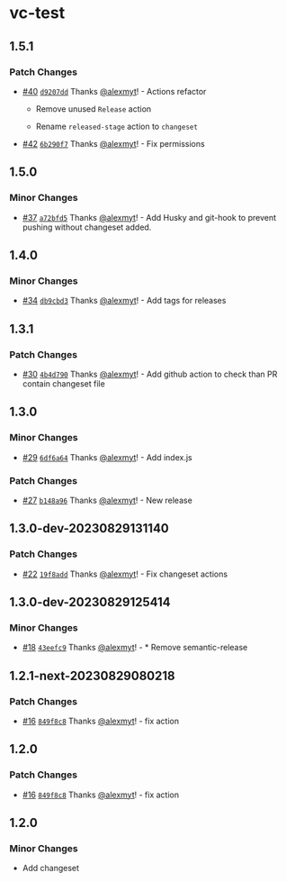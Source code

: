 # vc-test

## 1.5.1

### Patch Changes

- [#40](https://github.com/alexmyt/vc-test/pull/40) [`d9207dd`](https://github.com/alexmyt/vc-test/commit/d9207dd8f136debd8817841dbc8bc7d0331c86ac) Thanks [@alexmyt](https://github.com/alexmyt)! - Actions refactor

  - Remove unused `Release` action

  - Rename `released-stage` action to `changeset`

- [#42](https://github.com/alexmyt/vc-test/pull/42) [`6b290f7`](https://github.com/alexmyt/vc-test/commit/6b290f763cc23a83b8ae3e2d4deaeec11da07872) Thanks [@alexmyt](https://github.com/alexmyt)! - Fix permissions

## 1.5.0

### Minor Changes

- [#37](https://github.com/alexmyt/vc-test/pull/37) [`a72bfd5`](https://github.com/alexmyt/vc-test/commit/a72bfd5cdb0927ef4cd0655cf9fc88cf5d91e194) Thanks [@alexmyt](https://github.com/alexmyt)! - Add Husky and git-hook to prevent pushing without changeset added.

## 1.4.0

### Minor Changes

- [#34](https://github.com/alexmyt/vc-test/pull/34) [`db9cbd3`](https://github.com/alexmyt/vc-test/commit/db9cbd36665a66575ce3377ecbeca656511432aa) Thanks [@alexmyt](https://github.com/alexmyt)! - Add tags for releases

## 1.3.1

### Patch Changes

- [#30](https://github.com/alexmyt/vc-test/pull/30) [`4b4d790`](https://github.com/alexmyt/vc-test/commit/4b4d7905a872a7e79e24a990c0a2e846ae0e866c) Thanks [@alexmyt](https://github.com/alexmyt)! - Add github action to check than PR contain changeset file

## 1.3.0

### Minor Changes

- [#29](https://github.com/alexmyt/vc-test/pull/29) [`6df6a64`](https://github.com/alexmyt/vc-test/commit/6df6a64203b1a1b1bccdce8b1dc0a59a6e9f179a) Thanks [@alexmyt](https://github.com/alexmyt)! - Add index.js

### Patch Changes

- [#27](https://github.com/alexmyt/vc-test/pull/27) [`b148a96`](https://github.com/alexmyt/vc-test/commit/b148a96f7b063856d9b859ff4e75b321ab8ccb0d) Thanks [@alexmyt](https://github.com/alexmyt)! - New release

## 1.3.0-dev-20230829131140

### Patch Changes

- [#22](https://github.com/alexmyt/vc-test/pull/22) [`19f8add`](https://github.com/alexmyt/vc-test/commit/19f8add2190ada298f50ce46f424d081fb2f4f90) Thanks [@alexmyt](https://github.com/alexmyt)! - Fix changeset actions

## 1.3.0-dev-20230829125414

### Minor Changes

- [#18](https://github.com/alexmyt/vc-test/pull/18) [`43eefc9`](https://github.com/alexmyt/vc-test/commit/43eefc9d94b09844a2bbbb5a104856e95349c4ee) Thanks [@alexmyt](https://github.com/alexmyt)! - \* Remove semantic-release

## 1.2.1-next-20230829080218

### Patch Changes

- [#16](https://github.com/alexmyt/vc-test/pull/16) [`849f8c8`](https://github.com/alexmyt/vc-test/commit/849f8c86fdea436f5d1c50139e8c60214aa0afae) Thanks [@alexmyt](https://github.com/alexmyt)! - fix action

## 1.2.0

### Patch Changes

- [#16](https://github.com/alexmyt/vc-test/pull/16) [`849f8c8`](https://github.com/alexmyt/vc-test/commit/849f8c86fdea436f5d1c50139e8c60214aa0afae) Thanks [@alexmyt](https://github.com/alexmyt)! - fix action

## 1.2.0

### Minor Changes

- Add changeset
